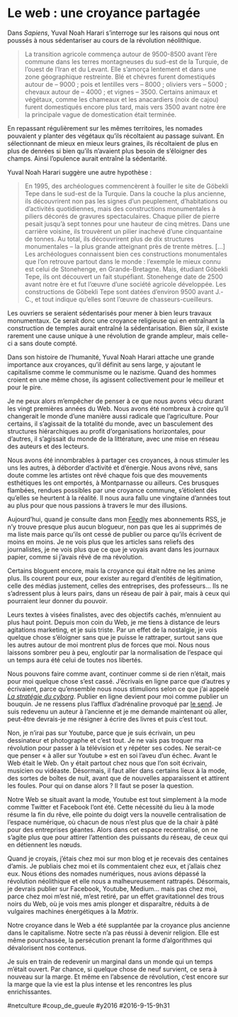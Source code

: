 # Le web : une croyance partagée

Dans *Sapiens*, Yuval Noah Harari s’interroge sur les raisons qui nous ont poussés à nous sédentariser au cours de la révolution néolithique.

> La transition agricole commença autour de 9500-8500 avant l’ère commune dans les terres montagneuses du sud-est de la Turquie, de l’ouest de l’Iran et du Levant. Elle s’amorça lentement et dans une zone géographique restreinte. Blé et chèvres furent domestiqués autour de – 9000 ; pois et lentilles vers – 8000 ; oliviers vers – 5000 ; chevaux autour de – 4000 ; et vignes – 3500. Certains animaux et végétaux, comme les chameaux et les anacardiers (noix de cajou) furent domestiqués encore plus tard, mais vers 3500 avant notre ère la principale vague de domestication était terminée.

En repassant régulièrement sur les mêmes territoires, les nomades pouvaient y planter des végétaux qu’ils récoltaient au passage suivant. En sélectionnant de mieux en mieux leurs graines, ils récoltaient de plus en plus de denrées si bien qu’ils n’avaient plus besoin de s’éloigner des champs. Ainsi l’opulence aurait entraîné la sédentarité.

Yuval Noah Harari suggère une autre hypothèse :

> En 1995, des archéologues commencèrent à fouiller le site de Göbekli Tepe dans le sud-est de la Turquie. Dans la couche la plus ancienne, ils découvrirent non pas les signes d’un peuplement, d’habitations ou d’activités quotidiennes, mais des constructions monumentales à piliers décorés de gravures spectaculaires. Chaque pilier de pierre pesait jusqu’à sept tonnes pour une hauteur de cinq mètres. Dans une carrière voisine, ils trouvèrent un pilier inachevé d’une cinquantaine de tonnes. Au total, ils découvrirent plus de dix structures monumentales – la plus grande atteignant près de trente mètres. […] Les archéologues connaissent bien ces constructions monumentales que l’on retrouve partout dans le monde : l’exemple le mieux connu est celui de Stonehenge, en Grande-Bretagne. Mais, étudiant Göbekli Tepe, ils ont découvert un fait stupéfiant. Stonehenge date de 2500 avant notre ère et fut l’œuvre d’une société agricole développée. Les constructions de Göbekli Tepe sont datées d’environ 9500 avant J.-C., et tout indique qu’elles sont l’œuvre de chasseurs-cueilleurs.

Les ouvriers se seraient sédentarisés pour mener à bien leurs travaux monumentaux. Ce serait donc une croyance religieuse qui en entraînant la construction de temples aurait entraîné la sédentarisation. Bien sûr, il existe rarement une cause unique à une révolution de grande ampleur, mais celle-ci a sans doute compté.

Dans son histoire de l’humanité, Yuval Noah Harari attache une grande importance aux croyances, qu’il définit au sens large, y ajoutant le capitalisme comme le communisme ou le nazisme. Quand des hommes croient en une même chose, ils agissent collectivement pour le meilleur et pour le pire.

Je ne peux alors m’empêcher de penser à ce que nous avons vécu durant les vingt premières années du Web. Nous avons été nombreux à croire qu’il changerait le monde d’une manière aussi radicale que l’agriculture. Pour certains, il s’agissait de la totalité du monde, avec un basculement des structures hiérarchiques au profit d’organisations horizontales, pour d’autres, il s’agissait du monde de la littérature, avec une mise en réseau des auteurs et des lecteurs.

Nous avons été innombrables à partager ces croyances, à nous stimuler les uns les autres, à déborder d’activité et d’énergie. Nous avons rêvé, sans doute comme les artistes ont rêvé chaque fois que des mouvements esthétiques les ont emportés, à Montparnasse ou ailleurs. Ces brusques flambées, rendues possibles par une croyance commune, s’étiolent dès qu’elles se heurtent à la réalité. Il nous aura fallu une vingtaine d’années tout au plus pour que nous passions à travers le mur des illusions.

Aujourd’hui, quand je consulte dans mon [Feedly](http://feedly.com) mes abonnements RSS, je n’y trouve presque plus aucun blogueur, non pas que les ai supprimés de ma liste mais parce qu’ils ont cessé de publier ou parce qu’ils écrivent de moins en moins. Je ne vois plus que les articles sans reliefs des journalistes, je ne vois plus que ce que je voyais avant dans les journaux papier, comme si j’avais rêvé de ma révolution.

Certains bloguent encore, mais la croyance qui était nôtre ne les anime plus. Ils courent pour eux, pour exister au regard d’entités de légitimation, celle des médias justement, celles des entreprises, des professeurs… Ils ne s’adressent plus à leurs pairs, dans un réseau de pair à pair, mais à ceux qui pourraient leur donner du pouvoir.

Leurs textes à visées finalistes, avec des objectifs cachés, m’ennuient au plus haut point. Depuis mon coin du Web, je me tiens à distance de leurs agitations marketing, et je suis triste. Par un effet de la nostalgie, je vois quelque chose s’éloigner sans que je puisse le rattraper, surtout sans que les autres autour de moi montrent plus de forces que moi. Nous nous laissons sombrer peu à peu, engloutir par la normalisation de l’espace qui un temps aura été celui de toutes nos libertés.

Nous pouvons faire comme avant, continuer comme si de rien n’était, mais pour moi quelque chose s’est cassé. J’écrivais en ligne parce que d’autres y écrivaient, parce qu’ensemble nous nous stimulions selon ce que j’ai appelé *[La stratégie du cyborg](../../page/la-strategie-du-cyborg)*. Publier en ligne devient pour moi comme publier un bouquin. Je ne ressens plus l’afflux d’adrénaline provoqué par [le send](../../2013/11/speed-rock-send.md). Je suis redevenu un auteur à l’ancienne et je me demande maintenant où aller, peut-être devrais-je me résigner à écrire des livres et puis c’est tout.

Non, je n’irai pas sur Youtube, parce que je suis écrivain, un peu dessinateur et photographe et c’est tout. Je ne vais pas troquer ma révolution pour passer à la télévision et y répéter ses codes. Ne serait-ce que penser « à aller sur Youtube » est en soi l’aveu d’un échec. Avant le Web était le Web. On y était partout chez nous que l’on soit écrivain, musicien ou vidéaste. Désormais, il faut aller dans certains lieux à la mode, des sortes de boîtes de nuit, avant que de nouvelles apparaissent et attirent les foules. Pour qui on danse alors ? Il faut se poser la question.

Notre Web se situait avant la mode, Youtube est tout simplement à la mode comme Twitter et Facebook l’ont été. Cette nécessité du lieu à la mode résume la fin du rêve, elle pointe du doigt vers la nouvelle centralisation de l’espace numérique, où chacun de nous n’est plus que de la chair à pâté pour des entreprises géantes. Alors dans cet espace recentralisé, on ne s’agite plus que pour attirer l’attention des puissants du réseau, de ceux qui en détiennent les nœuds.

Quand je croyais, j’étais chez moi sur mon blog et je recevais des centaines d’amis. Je publiais chez moi et ils commentaient chez eux, et j’allais chez eux. Nous étions des nomades numériques, nous avions dépassé la révolution néolithique et elle nous a malheureusement rattrapés. Désormais, je devrais publier sur Facebook, Youtube, Medium… mais pas chez moi, parce chez moi m’est nié, m’est retiré, par un effet gravitationnel des trous noirs du Web, où je vois mes amis plonger et disparaître, réduits à de vulgaires machines énergétiques à la *Matrix*.

Notre croyance dans le Web a été supplantée par la croyance plus ancienne dans le capitalisme. Notre secte n’a pas réussi à devenir religion. Elle est même pourchassée, la persécution prenant la forme d’algorithmes qui dévalorisent nos contenus.

Je suis en train de redevenir un marginal dans un monde qui un temps m’était ouvert. Par chance, si quelque chose de neuf survient, ce sera à nouveau sur la marge. Et même en l’absence de révolution, c’est encore sur la marge que la vie est la plus intense et les rencontres les plus enrichissantes.

#netculture #coup_de_gueule #y2016 #2016-9-15-9h31
